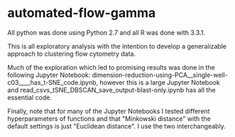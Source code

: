 # automated-flow-gamma
All python was done using Python 2.7 and all R was done with 3.3.1.

This is all exploratory analysis with the intention to develop a generalizable approach to clustering flow cytometry data.

Much of the exploration which led to promising results was done in the following Jupyter Notebook: dimension-reduction-using-PCA__single-well-c03____has_t-SNE_code.ipynb, however this is a large Jupyter Notebook and read_csvs_tSNE_DBSCAN_save_output-blast-only.ipynb has all the essential code.

Finally, note that for many of the Jupyter Notebooks I tested different hyperparameters of functions and that "Minkowski distance" with the default settings is just "Euclidean distance". I use the two interchangeably.
